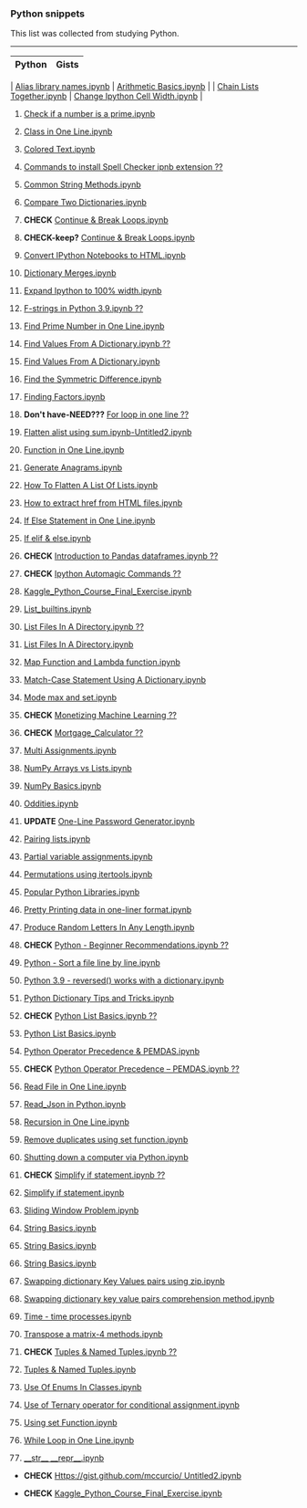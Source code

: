 ### Python snippets

This list was collected from studying Python.

---

| Python | Gists |
|:-:|:-:|


| [Alias library names.ipynb](https://gist.github.com/mccurcio/43d66469e4e49e85c8c23c1dca87552b) | [Arithmetic Basics.ipynb](https://gist.github.com/mccurcio/978043217a642873c0112ccec6e6d482) |
| [Chain Lists Together.ipynb](https://gist.github.com/mccurcio/e660fd05f65f3fdde7337ecb7e557739) | [Change Ipython Cell Width.ipynb](https://gist.github.com/mccurcio/b3ee264b96a79ef9ed5b906a01d8de49) |

1. [Check if a number is a prime.ipynb](https://gist.github.com/mccurcio/508d86320eaa3bd0937919e70b9fd78e)

1. [Class in One Line.ipynb](https://gist.github.com/mccurcio/032be5172f1ce641f0ac2cbab63bffd5)

1. [Colored Text.ipynb](https://gist.github.com/mccurcio/f395c7d8825cc8c6b01bb4db10d95100)

1. [Commands to install Spell Checker ipnb extension ??]()

1. [Common String Methods.ipynb](https://gist.github.com/mccurcio/8b8e214b23fdc6d08c02179ad7c66abf)

1. [Compare Two Dictionaries.ipynb](https://gist.github.com/mccurcio/b3eaebf9e815ace5bb0fafe242e50b35)

1. **CHECK** [Continue & Break Loops.ipynb]()

1. **CHECK-keep?** [Continue & Break Loops.ipynb](https://gist.github.com/mccurcio/4ad89bbe0b10f2a886ea3ef60a523a68)

1. [Convert IPython Notebooks to HTML.ipynb](https://gist.github.com/mccurcio/e6e0cfc74b8ed4b290531e113b1c10d8)

1. [Dictionary Merges.ipynb](https://gist.github.com/mccurcio/48b078afe723b65dc2578094e45f3b13)

1. [Expand Ipython to 100% width.ipynb](https://gist.github.com/mccurcio/aec66854480a99076d28b04074df564b)

1. [F-strings in Python 3.9.ipynb ??](https://gist.github.com/mccurcio/8aa00389bd516529cab5d3a7e3508e03)

1. [Find Prime Number in One Line.ipynb](https://gist.github.com/mccurcio/d80d92ba1c9ec011f28f2cfe9cbdadc7)

1. [Find Values From A Dictionary.ipynb ??]()

1. [Find Values From A Dictionary.ipynb](https://gist.github.com/mccurcio/164124245a68137dbc804431908925e5)

1. [Find the Symmetric Difference.ipynb](https://gist.github.com/mccurcio/0acfa884c8c2c02aa083025388bc1f69)

1. [Finding Factors.ipynb](https://gist.github.com/mccurcio/5ad67dc6cb3897b4739fecace1b0f9c9)

1. **Don't have-NEED???** [For loop in one line ??]()

1. [Flatten alist using sum.ipynb-Untitled2.ipynb](https://gist.github.com/mccurcio/66ec477ae203292db546355f9126aac1)

1. [Function in One Line.ipynb](https://gist.github.com/mccurcio/94192939c77f0d1a0869eadada03577f)

1. [Generate Anagrams.ipynb](https://gist.github.com/mccurcio/1dd64eaa3cfb81a9e0bd240e825634f5)

1. [How To Flatten A List Of Lists.ipynb](https://gist.github.com/mccurcio/62156ae1f3d912979f0b0f42c5a4a48a)

1. [How to extract href from HTML files.ipynb](https://gist.github.com/mccurcio/c13c0c36975a9237c5c623b648be34d0)

1. [If Else Statement in One Line.ipynb](https://gist.github.com/mccurcio/f037f9e3b6e07f1553800e93fdeca9c5)

1. [If elif & else.ipynb](https://gist.github.com/mccurcio/c93ba941dfc18325ea1f3d40c2d7f7fb)

1. **CHECK** [Introduction to Pandas dataframes.ipynb ??]()

1. **CHECK** [Ipython Automagic Commands ??]()

1. [Kaggle_Python_Course_Final_Exercise.ipynb](https://gist.github.com/mccurcio/819081455bfa011eb212eaf189b387b9)

1. [List_builtins.ipynb](https://gist.github.com/mccurcio/9272cbc300e2e1aab26058f1450dbc6c)

1. [List Files In A Directory.ipynb ??]()

1. [List Files In A Directory.ipynb](https://gist.github.com/mccurcio/a1c7b164eaa744f05c6672f417c4a4aa)

1. [Map Function and Lambda function.ipynb](https://gist.github.com/mccurcio/05970d0bd74530d548e896f5d835ac47)

1. [Match-Case Statement Using A Dictionary.ipynb](https://gist.github.com/mccurcio/9759fbc38e2117f44e1f1a82480a65eb)

1. [Mode max and set.ipynb](https://gist.github.com/mccurcio/91922d477721811b92b7371b578c6b1d)

1. **CHECK** [Monetizing Machine Learning ??]()

1. **CHECK** [Mortgage_Calculator ??]()

1. [Multi Assignments.ipynb](https://gist.github.com/mccurcio/666ad2f16a2e13a56cfbd2e42d8698b2)

1. [NumPy Arrays vs Lists.ipynb](https://gist.github.com/mccurcio/bf10619ada7213a92f2a560a76fe2dd6)

1. [NumPy Basics.ipynb](https://gist.github.com/mccurcio/57b036dd9cd5189ac6c43faa562a35ba)

1. [Oddities.ipynb](https://gist.github.com/mccurcio/ee1d50904060cc819370723075bdeb3d)

1. **UPDATE** [One-Line Password Generator.ipynb](https://gist.github.com/mccurcio/57bda64a015a8622b1c449450b52f6e9)

1. [Pairing lists.ipynb](https://gist.github.com/mccurcio/bd82de6ddc9192bbea5c702930c68d72)

1. [Partial variable assignments.ipynb](https://gist.github.com/mccurcio/081476dad961a98871545c6b232d6560)

1. [Permutations using itertools.ipynb](https://gist.github.com/mccurcio/98f9e3d0df4a562ace3bb34568d6c3c6)

1. [Popular Python Libraries.ipynb](https://gist.github.com/mccurcio/8bac0cd6fe9454a8759096490bf33d7b)

1. [Pretty Printing data in one-liner format.ipynb](https://gist.github.com/mccurcio/b22963565ed49e8c8183765d20cfef0e)

1. [Produce Random Letters In Any Length.ipynb](https://gist.github.com/mccurcio/d03466bd53da7f32e923b5f12fdb17f6)

1. **CHECK** [Python - Beginner Recommendations.ipynb ??]()

1. [Python - Sort a file line by line.ipynb](https://gist.github.com/mccurcio/ea6474cb40dee1bb5e3b3ed24d85ce56)

1. [Python 3.9 - reversed() works with a dictionary.ipynb](https://gist.github.com/mccurcio/210569cf5fb045da01c85dcd63acd47a)

1. [Python Dictionary Tips and Tricks.ipynb](https://gist.github.com/mccurcio/9de7513860b7de0634cab50acf724a60)

1. **CHECK** [Python List Basics.ipynb ??]()

1. [Python List Basics.ipynb](https://gist.github.com/mccurcio/802489d896684d623f6d5a30fe011756)

1. [Python Operator Precedence & PEMDAS.ipynb](https://gist.github.com/mccurcio/5e0bf3c0ceec2f2fa1fc42cc32228aa4)

1. **CHECK** [Python Operator Precedence – PEMDAS.ipynb ??]()

1. [Read File in One Line.ipynb](https://gist.github.com/mccurcio/72f99f56a33466bf79ed5e6a23e50f2d)

1. [Read_Json in Python.ipynb](https://gist.github.com/mccurcio/d03466bd53da7f32e923b5f12fdb17f6)

1. [Recursion in One Line.ipynb](https://gist.github.com/mccurcio/8c941e317e5fd30eff481cfa1f820524)

1. [Remove duplicates using set function.ipynb](https://gist.github.com/mccurcio/cd13b9a7388391acd16b68cd9758982e)

1. [Shutting down a computer via Python.ipynb](https://gist.github.com/mccurcio/e258371ef007e55bd649286f362bb54d)

1. **CHECK** [Simplify if statement.ipynb ??]()

1. [Simplify if statement.ipynb](https://gist.github.com/mccurcio/782ef183f9f77913badfb747a70f5b5c)

1. [Sliding Window Problem.ipynb](https://gist.github.com/mccurcio/b9373d6bdffc42047b593b567ee0a3a0)

1. [String Basics.ipynb](https://gist.github.com/mccurcio/1ab31f6a4f1ca9043d23ad69c1823d58)

1. [String Basics.ipynb](https://gist.github.com/mccurcio/900343d8ae8be415c1e8fceb7da5c8e2)

1. [String Basics.ipynb](https://gist.github.com/mccurcio/ad8f9cad006bcd8d3a68b724f56d162b)

1. [Swapping dictionary Key Values pairs using zip.ipynb](https://gist.github.com/mccurcio/434bb6110d336f30e4c39d9cf804c888)

1. [Swapping dictionary key value pairs comprehension method.ipynb](https://gist.github.com/mccurcio/9346c7c7fd83ada53bbdc15f9bb6f9a3)

1. [Time - time processes.ipynb](https://gist.github.com/mccurcio/51b2fb7d6936f0c80d2196a29b4bbc3b)

1. [Transpose a matrix-4 methods.ipynb](https://gist.github.com/mccurcio/9175164ddde563be6c8d6f3761c27cf3)

1. **CHECK** [Tuples & Named Tuples.ipynb ??]()

1. [Tuples & Named Tuples.ipynb](https://gist.github.com/mccurcio/094cf82cef0467fdee03f73c7a1b6c61)

1. [Use Of Enums In Classes.ipynb](https://gist.github.com/mccurcio/8eba6f419b05aaf7cce42c2d7bdf14aa)

1. [Use of Ternary operator for conditional assignment.ipynb](https://gist.github.com/mccurcio/06e37c34e871b99bf09aec378e6269c5)

1. [Using set Function.ipynb](https://gist.github.com/mccurcio/82e88975e1d84d09fd9e7b9e86284752)

1. [While Loop in One Line.ipynb](https://gist.github.com/mccurcio/c168baaa695d9b891ca9ee203ee161f4)

1. [\_\_str\_\_ \_\_repr\_\_.ipynb](https://gist.github.com/mccurcio/0388917809235a2d054559c7b094ec2c)


- **CHECK** [Https://gist.github.com/mccurcio/ Untitled2.ipynb](https://gist.github.com/mccurcio/412c9337bdec8e1a36beac07ce1f6bd3)

- **CHECK** [Kaggle_Python_Course_Final_Exercise.ipynb](https://gist.github.com/mccurcio/819081455bfa011eb212eaf189b387b9)

















